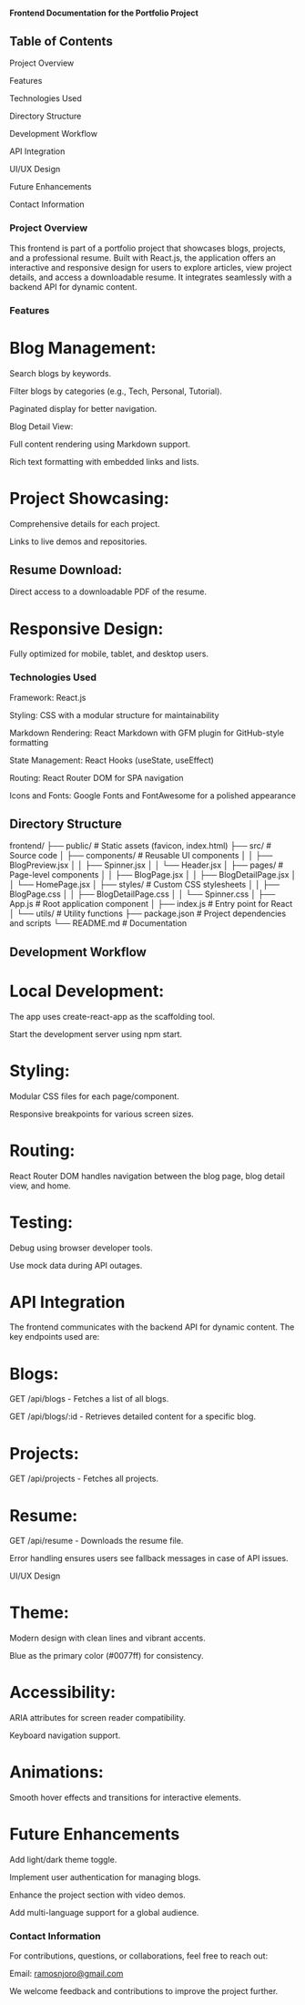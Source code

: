 #### Frontend Documentation for the Portfolio Project

## Table of Contents

Project Overview

Features

Technologies Used

Directory Structure

Development Workflow

API Integration

UI/UX Design

Future Enhancements

Contact Information

### Project Overview

This frontend is part of a portfolio project that showcases blogs, projects, and a professional resume. Built with React.js, the application offers an interactive and responsive design for users to explore articles, view project details, and access a downloadable resume. It integrates seamlessly with a backend API for dynamic content.

### Features

# Blog Management:

Search blogs by keywords.

Filter blogs by categories (e.g., Tech, Personal, Tutorial).

Paginated display for better navigation.

Blog Detail View:

Full content rendering using Markdown support.

Rich text formatting with embedded links and lists.

# Project Showcasing:

Comprehensive details for each project.

Links to live demos and repositories.

## Resume Download:

Direct access to a downloadable PDF of the resume.

# Responsive Design:

Fully optimized for mobile, tablet, and desktop users.

### Technologies Used

Framework: React.js

Styling: CSS with a modular structure for maintainability

Markdown Rendering: React Markdown with GFM plugin for GitHub-style formatting

State Management: React Hooks (useState, useEffect)

Routing: React Router DOM for SPA navigation

Icons and Fonts: Google Fonts and FontAwesome for a polished appearance

## Directory Structure

frontend/
├── public/            # Static assets (favicon, index.html)
├── src/               # Source code
│   ├── components/    # Reusable UI components
│   │   ├── BlogPreview.jsx
│   │   ├── Spinner.jsx
│   │   └── Header.jsx
│   ├── pages/         # Page-level components
│   │   ├── BlogPage.jsx
│   │   ├── BlogDetailPage.jsx
│   │   └── HomePage.jsx
│   ├── styles/        # Custom CSS stylesheets
│   │   ├── BlogPage.css
│   │   ├── BlogDetailPage.css
│   │   └── Spinner.css
│   ├── App.js         # Root application component
│   ├── index.js       # Entry point for React
│   └── utils/         # Utility functions
├── package.json       # Project dependencies and scripts
└── README.md          # Documentation

## Development Workflow

# Local Development:

The app uses create-react-app as the scaffolding tool.

Start the development server using npm start.

# Styling:

Modular CSS files for each page/component.

Responsive breakpoints for various screen sizes.

# Routing:

React Router DOM handles navigation between the blog page, blog detail view, and home.

# Testing:

Debug using browser developer tools.

Use mock data during API outages.

# API Integration

The frontend communicates with the backend API for dynamic content. The key endpoints used are:

# Blogs:

GET /api/blogs - Fetches a list of all blogs.

GET /api/blogs/:id - Retrieves detailed content for a specific blog.

# Projects:

GET /api/projects - Fetches all projects.

# Resume:

GET /api/resume - Downloads the resume file.

Error handling ensures users see fallback messages in case of API issues.

UI/UX Design

# Theme:

Modern design with clean lines and vibrant accents.

Blue as the primary color (#0077ff) for consistency.

# Accessibility:

ARIA attributes for screen reader compatibility.

Keyboard navigation support.

# Animations:

Smooth hover effects and transitions for interactive elements.

# Future Enhancements

Add light/dark theme toggle.

Implement user authentication for managing blogs.

Enhance the project section with video demos.

Add multi-language support for a global audience.

### Contact Information

For contributions, questions, or collaborations, feel free to reach out:

Email: ramosnjoro@gmail.com

We welcome feedback and contributions to improve the project further.